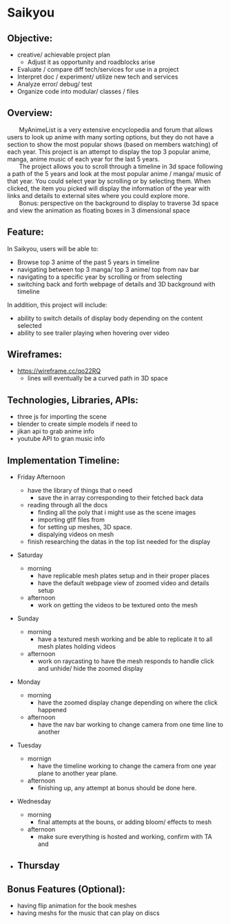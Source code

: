 # Saikyou


## Objective: ##


* creative/ achievable project plan
    * Adjust it as opportunity and roadblocks arise
* Evaluate / compare diff tech/services for use in a project
* Interpret doc / experiment/ utilize new tech and services
* Analyze error/ debug/ test
* Organize code into modular/ classes / files

## Overview: ##


&nbsp;&nbsp;&nbsp;&nbsp;&nbsp;&nbsp; MyAnimeList is a very extensive encyclopedia and forum that allows users to look up anime with many sorting options, but they do not have a section to show the most popular shows (based on members watching) of each year. This project is an attempt to display the top 3 popular anime, manga, anime music of each year for the last 5 years.
<br />
&nbsp;&nbsp;&nbsp;&nbsp;&nbsp;&nbsp; The project allows you to scroll through a timeline in 3d space following a path of the 5 years and look at the most popular anime / manga/ music of that year. You could select year by scrolling or by selecting them. When clicked, the item you picked will display the information of the year with links and details to external sites where you could explore more.
<br/>
&nbsp;&nbsp;&nbsp;&nbsp;&nbsp;&nbsp; Bonus: perspective on the background to display to traverse 3d space and view the animation as floating boxes in 3 dimensional space

## Feature: ##


In Saikyou, users will be able to:
- Browse top 3 anime of the past 5 years in timeline
- navigating between top 3 manga/ top 3 anime/ top from nav bar
- navigating to a specific year by scrolling or from selecting
- switching back and forth webpage of details and 3D background with timeline

In addition, this project will include:
- ability to switch details of display body depending on the content selected
- ability to see trailer playing when hovering over video

## Wireframes: ##
- https://wireframe.cc/qo22RQ
	- lines will eventually be a curved path in 3D space
## Technologies, Libraries, APIs: ##
- three js for importing the scene
- blender to create simple models if need to
- jikan api to grab anime info
- youtube API to gran music info

## Implementation Timeline: ##


- Friday Afternoon
	- have the library of things that o need
		- save the in array corresponding to their fetched back data
	- reading through all the docs
		- finding all the poly that i might use as the scene images
		- importing gtlf files from
		- for setting up meshes, 3D space.
		- dispalying videos on mesh
	- finish researching the datas in the top list needed for the display

- Saturday
	- morning
	 	- have replicable mesh plates setup and in their proper places
		- have the default webpage view of zoomed video and details setup
	- afternoon
		- work on getting the videos to be textured onto the mesh
- Sunday
	- morning
		- have a textured mesh working and be able to replicate it to all mesh plates holding videos
	- afternoon
		- work on raycasting to have the mesh responds to handle click and unhide/ hide the zoomed display
- Monday
	- morning
		- have the zoomed display change depending on where the click happened
	- afternoon
		- have the nav bar working to change camera from one time line to another
- Tuesday
	- mornign
		- have the timeline working to change the camera from one year plane to another year plane.
	- afternoon
		- finishing up, any attempt at bonus should be done here.
- Wednesday
	- morning
		- final attempts at the bouns, or adding bloom/ effects to mesh
	- afternoon
		- make sure everything is hosted and working, confirm with TA and
- Thursday
	-
## Bonus Features (Optional): ##
- having flip animation for the book meshes
- having meshs for the music that can play on discs
